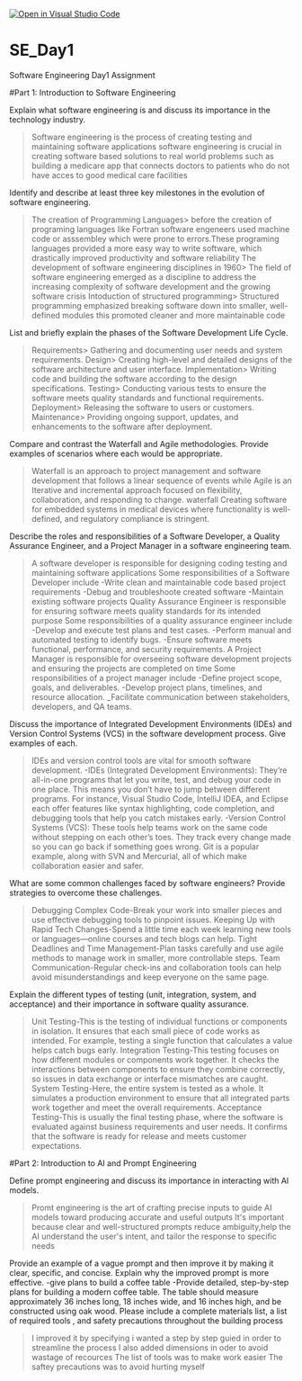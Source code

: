 
[![Open in Visual Studio Code](https://classroom.github.com/assets/open-in-vscode-2e0aaae1b6195c2367325f4f02e2d04e9abb55f0b24a779b69b11b9e10269abc.svg)](https://classroom.github.com/online_ide?assignment_repo_id=18367710&assignment_repo_type=AssignmentRepo)
# SE_Day1
Software Engineering Day1 Assignment

#Part 1: Introduction to Software Engineering

Explain what software engineering is and discuss its importance in the technology industry.
>Software engineering is the process of creating testing and maintaining software applications
>software engineering is crucial in creating software based solutions to real world problems such as building a medicare app that connects doctors to patients who do not have acces to good medical care facilities

Identify and describe at least three key milestones in the evolution of software engineering.
>The creation of Programming Languages> before the creation of programing languages like Fortran software engeneers used machine code or asssembley which were prone to errors.These programing languages provided a more easy way to write software, which drastically improved productivity and software reliability
>The development of software engineering disciplines in 1960> The field of software engineering emerged as a discipline to address the increasing complexity of software development and the growing software crisis
>Intoduction of structured programming> Structured programming emphasized breaking software down into smaller, well-defined modules this promoted cleaner and more maintainable code

List and briefly explain the phases of the Software Development Life Cycle.
>Requirements> Gathering and documenting user needs and system requirements.
>Design> Creating high-level and detailed designs of the software architecture and user interface.
>Implementation> Writing code and building the software according to the design specifications.
>Testing> Conducting various tests to ensure the software meets quality standards and functional requirements.
>Deployment> Releasing the software to users or customers.
>Maintenance>  Providing ongoing support, updates, and enhancements to the software after deployment.

Compare and contrast the Waterfall and Agile methodologies. Provide examples of scenarios where each would be appropriate.
>Waterfall is an approach to project management and software development that follows a linear sequence of events while Agile is an Iterative and incremental approach focused on flexibility, collaboration, and responding to change.
>waterfall Creating software for embedded systems in medical devices where functionality is well-defined, and regulatory compliance is stringent.

Describe the roles and responsibilities of a Software Developer, a Quality Assurance Engineer, and a Project Manager in a software engineering team.
>A software developer is responsible for designing coding testing and maintaining software applications 
>Some responsibilities of a Software Developer include
-Write clean and maintainable code based project requirements 
-Debug and troubleshoote created software 
-Maintain existing software projects
>Quality Assurance Engineer is responsible for ensuring software meets quality standards for its intended purpose 
>Some responsibilities of a quality assurance engineer include 
-Develop and execute test plans and test cases.
-Perform manual and automated testing to identify bugs.
-Ensure software meets functional, performance, and security requirements.
>A Project Manager is responsible for overseeing software development projects and ensuring the projects are completed on time 
>Some responsibilities of a project manager include
-Define project scope, goals, and deliverables.
-Develop project plans, timelines, and resource allocation.
_Facilitate communication between stakeholders, developers, and QA teams.

Discuss the importance of Integrated Development Environments (IDEs) and Version Control Systems (VCS) in the software development process. Give examples of each.
>IDEs and version control tools are vital for smooth software development.
-IDEs (Integrated Development Environments):
They’re all-in-one programs that let you write, test, and debug your code in one place. This means you don’t have to jump between different programs. For instance, Visual Studio Code, IntelliJ IDEA, and Eclipse each offer features like syntax highlighting, code completion, and debugging tools that help you catch mistakes early.
-Version Control Systems (VCS):
These tools help teams work on the same code without stepping on each other’s toes. They track every change made so you can go back if something goes wrong. Git is a popular example, along with SVN and Mercurial, all of which make collaboration easier and safer.
 
What are some common challenges faced by software engineers? Provide strategies to overcome these challenges.
>Debugging Complex Code-Break your work into smaller pieces and use effective debugging tools to pinpoint issues.
>Keeping Up with Rapid Tech Changes-Spend a little time each week learning new tools or languages—online courses and tech blogs can help.
>Tight Deadlines and Time Management-Plan tasks carefully and use agile methods to manage work in smaller, more controllable steps.
>Team Communication-Regular check-ins and collaboration tools can help avoid misunderstandings and keep everyone on the same page.

Explain the different types of testing (unit, integration, system, and acceptance) and their importance in software quality assurance.

>Unit Testing-This is the testing of individual functions or components in isolation. It ensures that each small piece of code works as intended. For example, testing a single function that calculates a value helps catch bugs early.
>Integration Testing-This testing focuses on how different modules or components work together. It checks the interactions between components to ensure they combine correctly, so issues in data exchange or interface mismatches are caught.
>System Testing-Here, the entire system is tested as a whole. It simulates a production environment to ensure that all integrated parts work together and meet the overall requirements.
>Acceptance Testing-This is usually the final testing phase, where the software is evaluated against business requirements and user needs. It confirms that the software is ready for release and meets customer expectations.

#Part 2: Introduction to AI and Prompt Engineering


Define prompt engineering and discuss its importance in interacting with AI models.
>Promt engineering is the art of crafting precise inputs to guide AI models toward producing accurate and useful outputs It's important because clear and well-structured prompts reduce ambiguity,help the AI understand the user's intent, and tailor the response to specific needs

Provide an example of a vague prompt and then improve it by making it clear, specific, and concise. Explain why the improved prompt is more effective.
-give plans to build a coffee table 
-Provide detailed, step-by-step plans for building a modern coffee table. The table should measure approximately 36 inches long, 18 inches wide, and 16 inches high, and be constructed using oak wood. Please include a complete materials list, a list of required tools , and safety precautions throughout the building process
>I improved it by specifying i wanted a step by step guied in order to streamline the process
>I also added dimensions in oder to avoid wastage of recources
>The list of tools was to make work easier
>The saftey precautions was to avoid hurting myself 
